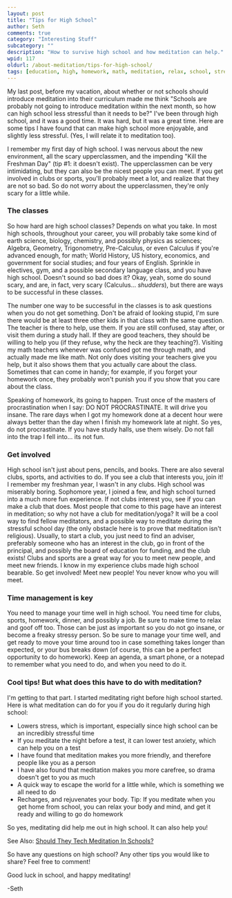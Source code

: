 ```yaml
---
layout: post
title: "Tips for High School"
author: Seth
comments: true
category: "Interesting Stuff"
subcategory: ""
description: "How to survive high school and how meditation can help."
wpid: 117
oldurl: /about-meditation/tips-for-high-school/
tags: [education, high, homework, math, meditation, relax, school, stress, surviving, tips]
---
```


My last post, before my vacation, about whether or not schools should introduce meditation into their curriculum made me think "Schools are probably not going to introduce meditation within the next month, so how can high school less stressful than it needs to be?" I've been through high school, and it was a good time. It was hard, but it was a great time. Here are some tips I have found that can make high school more enjoyable, and slightly less stressful. (Yes, I will relate it to meditation too).

I remember my first day of high school. I was nervous about the new environment, all the scary upperclassmen, and the impending "Kill the Freshman Day" (tip #1: it doesn't exist). The upperclassmen can be very intimidating, but they can also be the nicest people you can meet. If you get involved in clubs or sports, you'll probably meet a lot, and realize that they are not so bad. So do not worry about the upperclassmen, they're only scary for a little while.

<!--more-->

### The classes

So how hard are high school classes? Depends on what you take. In most high schools, throughout your career, you will probably take some kind of earth science, biology, chemistry, and possibly physics as sciences; Algebra, Geometry, Trigonometry, Pre-Calculus, or even Calculus if you're advanced enough, for math; World History, US history, economics, and government for social studies; and four years of English. Sprinkle in electives, gym, and a possible secondary language class, and you have high school. Doesn't sound so bad does it? Okay, yeah, some do sound scary, and are, in fact, very scary (Calculus... *shudders*), but there are ways to be successful in these classes.

The number one way to be successful in the classes is to ask questions when you do not get something. Don't be afraid of looking stupid, I'm sure there would be at least three other kids in that class with the same question. The teacher is there to help, use them. If you are still confused, stay after, or visit them during a study hall. If they are good teachers, they should be willing to help you (if they refuse, why the heck are they teaching?). Visiting my math teachers whenever was confused got me through math, and actually made me like math. Not only does visiting your teachers give you help, but it also shows them that you actually care about the class. Sometimes that can come in handy; for example, if you forget your homework once, they probably won't punish you if you show that you care about the class.

Speaking of homework, its going to happen. Trust once of the masters of procrastination when I say: DO NOT PROCRASTINATE. It will drive you insane. The rare days when I got my homework done at a decent hour were always better than the day when I finish my homework late at night. So yes, do not procrastinate. If you have study halls, use them wisely. Do not fall into the trap I fell into... its not fun.

### Get involved

High school isn't just about pens, pencils, and books. There are also several clubs, sports, and activities to do. If you see a club that interests you, join it! I remember my freshman year, I wasn't in any clubs. High school was miserably boring. Sophomore year, I joined a few, and high school turned into a much more fun experience. If not clubs interest you, see if you can make a club that does. Most people that come to this page have an interest in meditation; so why not have a club for meditation/yoga? It will be a cool way to find fellow meditators, and a possible way to meditate during the stressful school day (the only obstacle here is to prove that meditation isn't religious). Usually, to start a club, you just need to find an adviser, preferably someone who has an interest in the club, go in front of the principal, and possibly the board of education for funding, and the club exists! Clubs and sports are a great way for you to meet new people, and meet new friends. I know in my experience clubs made high school bearable. So get involved! Meet new people! You never know who you will meet.

### Time management is key

You need to manage your time well in high school. You need time for clubs, sports, homework, dinner, and possibly a job. Be sure to make time to relax and goof off too. Those can be just as important so you do not go insane, or become a freaky stressy person. So be sure to manage your time well, and get ready to move your time around too in case something takes longer than expected, or your bus breaks down (of course, this can be a perfect opportunity to do homework). Keep an agenda, a smart phone, or a notepad to remember what you need to do, and when you need to do it.

### Cool tips! But what does this have to do with meditation?

I'm getting to that part. I started meditating right before high school started. Here is what meditation can do for you if you do it regularly during high school:

* Lowers stress, which is important, especially since high school can be an incredibly stressful time
* If you meditate the night before a test, it can lower test anxiety, which can help you on a test
* I have found that meditation makes you more friendly, and therefore people like you as a person
* I have also found that meditation makes you more carefree, so drama doesn't get to you as much
* A quick way to escape the world for a little while, which is something we all need to do
* Recharges, and rejuvenates your body. Tip: If you meditate when you get home from school, you can relax your body and mind, and get it ready and willing to go do homework

So yes, meditating did help me out in high school. It can also help you!

See Also: [Should They Tech Meditation In Schools?](/posts/interesting-stuff/opinions/should-they-teach-meditation-in-schools/)

So have any questions on high school? Any other tips you would like to share? Feel free to comment!

Good luck in school, and happy meditating!

-Seth
